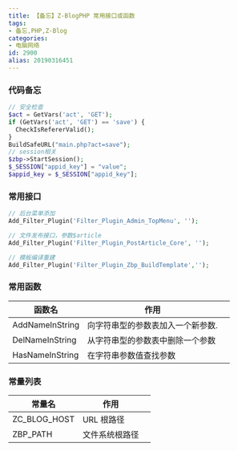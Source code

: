 ```yaml
---
title: 【备忘】Z-BlogPHP 常用接口或函数
tags:
- 备忘,PHP,Z-Blog
categories:
- 电脑网络
id: 2900
alias: 20190316451
---
```


### 代码备忘

```php
// 安全检查
$act = GetVars('act', 'GET');
if (GetVars('act', 'GET') == 'save') {
  CheckIsRefererValid();
}
BuildSafeURL("main.php?act=save");
// session相关
$zbp->StartSession();
$_SESSION["appid_key"] = "value";
$appid_key = $_SESSION["appid_key"];
```


### 常用接口

```php
// 后台菜单添加
Add_Filter_Plugin('Filter_Plugin_Admin_TopMenu', '');

// 文件发布接口，参数$article
Add_Filter_Plugin('Filter_Plugin_PostArticle_Core', '');

// 模板编译重建
Add_Filter_Plugin('Filter_Plugin_Zbp_BuildTemplate','');
```


### 常用函数

| 函数名          | 作用                              |     |
| --------------- | --------------------------------- | --- |
| AddNameInString | 向字符串型的参数表加入一个新参数. |     |
| DelNameInString | 从字符串型的参数表中删除一个参数  |     |
| HasNameInString | 在字符串参数值查找参数            |     |


### 常量列表

| 常量名       | 作用           |     |
| ------------ | -------------- | --- |
| ZC_BLOG_HOST | URL 根路径     |     |
| ZBP_PATH     | 文件系统根路径 |     |
